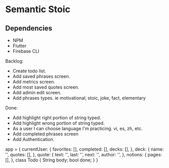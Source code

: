 # Semantic Stoic


## Dependencies

- NPM
- Flutter
- Firebase CLI

Backlog:

- Create todo list.
- Add saved phrases screen.
- Add metrics screen.
- Add most saved quotes screen.
- Add admin edit screen.
- Add phrases types. ie motivational, stoic, joke, fact, elementary

Done:

- Add highlight right portion of string typed.
- Add highlight wrong portion of string typed.
- As a user I can choose language I'm practicing. vi, es, zh, etc.
- Add completed phrases screen
- Add Authentication.

app = {
  currentUser: {
    favorites: [],
    completed: [],
    decks: [],
  },
  deck: {
    name: '',
    quotes: [],
  },
  quote: {
    text: '',
    last: '',
    next: '',
    author: '',
  },
  notions: {
    pages: [],
  },
  class Todo {
    String body;
    bool done;
  }
}
